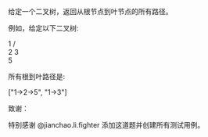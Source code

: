给定一个二叉树，返回从根节点到叶节点的所有路径。

例如，给定以下二叉树:


   1
 /   \
2     3
 \
  5


所有根到叶路径是:


[&quot;1-&gt;2-&gt;5&quot;, &quot;1-&gt;3&quot;]

致谢：

特别感谢&nbsp;@jianchao.li.fighter&nbsp;添加这道题并创建所有测试用例。
